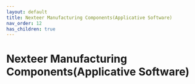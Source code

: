 ```yaml
---
layout: default
title: Nexteer Manufacturing Components(Applicative Software)
nav_order: 12
has_children: true
---
```

# Nexteer Manufacturing Components(Applicative Software)
